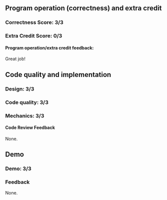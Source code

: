 ## Program operation (correctness) and extra credit

### Correctness Score: 3/3

### Extra Credit Score: 0/3

#### Program operation/extra credit feedback:

Great job!


## Code quality and implementation

### Design: 3/3

### Code quality: 3/3

### Mechanics: 3/3

#### Code Review Feedback

None.


## Demo

### Demo: 3/3

### Feedback

None.

